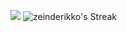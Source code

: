 ![](http://github-profile-summary-cards.vercel.app/api/cards/profile-details?username=zeinderikko&theme=tokyonight)
![zeinderikko's Streak](https://github-readme-streak-stats.herokuapp.com/?user=zeinderikko&theme=tokyonight&hide_border=true)

